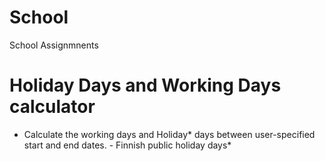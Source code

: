 # School
School Assignmnents

# Holiday Days and Working Days calculator
 - Calculate the working days and Holiday* days between user-specified start and end dates. - Finnish public holiday days*
